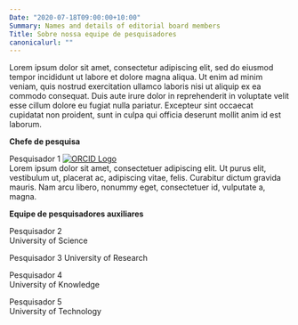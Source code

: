 ```yaml
---
Date: "2020-07-18T09:00:00+10:00"
Summary: Names and details of editorial board members
Title: Sobre nossa equipe de pesquisadores
canonicalurl: ""
---
```


Lorem ipsum dolor sit amet, consectetur adipiscing elit, sed do eiusmod tempor incididunt ut labore et dolore magna aliqua. Ut enim ad minim veniam, quis nostrud exercitation ullamco laboris nisi ut aliquip ex ea commodo consequat. Duis aute irure dolor in reprehenderit in voluptate velit esse cillum dolore eu fugiat nulla pariatur. Excepteur sint occaecat cupidatat non proident, sunt in culpa qui officia deserunt mollit anim id est laborum.

**Chefe de pesquisa**

Pesquisador 1 [![ORCID Logo](/img/orcid.png)](https://orcid.org/)  
Lorem ipsum dolor sit amet, consectetuer adipiscing elit. Ut purus elit, vestibulum ut, placerat ac, adipiscing vitae, felis. Curabitur dictum gravida mauris. Nam arcu libero, nonummy eget, consectetuer id, vulputate a, magna.

**Equipe de pesquisadores auxiliares**

Pesquisador 2  
University of Science

Pesquisador 3
University of Research

Pesquisador 4  
University of Knowledge

Pesquisador 5  
University of Technology
